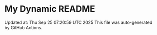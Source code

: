 # My Dynamic README
Updated at: Thu Sep 25 07:20:59 UTC 2025
This file was auto-generated by GitHub Actions.
